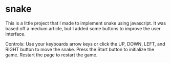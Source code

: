 # snake

This is a little project that I made to implement snake using javascript.
It was based off a medium article, but I added some buttons to improve the user interface.

Controls:
Use your keyboards arrow keys or click the UP, DOWN, LEFT, and RIGHT button to move the snake.
Press the Start button to initialize the game.
Restart the page to restart the game.
